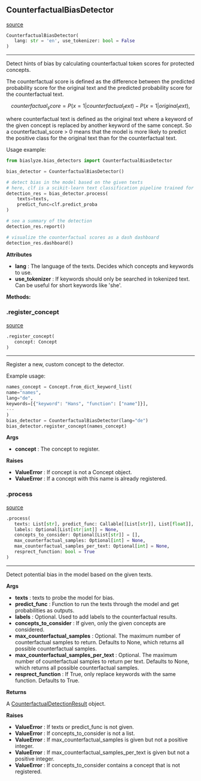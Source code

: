 #


## CounterfactualBiasDetector
[source](https://github.com/biaslyze-dev/biaslyze/blob/main/biaslyze/bias_detectors/counterfactual_biasdetector.py/#L19)
```python 
CounterfactualBiasDetector(
   lang: str = 'en', use_tokenizer: bool = False
)
```


---
Detect hints of bias by calculating counterfactual token scores for protected concepts.

The counterfactual score is defined as the difference between the predicted
probability score for the original text and the predicted probability score for the counterfactual text.

$$counterfactual_score = P(x=1|counterfactual_text) - P(x=1|original_text),$$

where counterfactual text is defined as the original text where a keyword of the given concept is
replaced by another keyword of the same concept. So a counterfactual_score > 0 means that the
model is more likely to predict the positive class for the original text than for the counterfactual text.

Usage example:

```python
from biaslyze.bias_detectors import CounterfactualBiasDetector

bias_detector = CounterfactualBiasDetector()

# detect bias in the model based on the given texts
# here, clf is a scikit-learn text classification pipeline trained for a binary classification task
detection_res = bias_detector.process(
    texts=texts,
    predict_func=clf.predict_proba
)

# see a summary of the detection
detection_res.report()

# visualize the counterfactual scores as a dash dashboard
detection_res.dashboard()
```


**Attributes**

* **lang**  : The language of the texts. Decides which concepts and keywords to use.
* **use_tokenizer**  : If keywords should only be searched in tokenized text. Can be useful for short keywords like 'she'.



**Methods:**


### .register_concept
[source](https://github.com/biaslyze-dev/biaslyze/blob/main/biaslyze/bias_detectors/counterfactual_biasdetector.py/#L72)
```python
.register_concept(
   concept: Concept
)
```

---
Register a new, custom concept to the detector.

Example usage:
```python
names_concept = Concept.from_dict_keyword_list(
name="names",
lang="de",
keywords=[{"keyword": "Hans", "function": ["name"]}],
---
)
bias_detector = CounterfactualBiasDetector(lang="de")
bias_detector.register_concept(names_concept)
```


**Args**

* **concept**  : The concept to register.


**Raises**

* **ValueError**  : If concept is not a Concept object.
* **ValueError**  : If a concept with this name is already registered.


### .process
[source](https://github.com/biaslyze-dev/biaslyze/blob/main/biaslyze/bias_detectors/counterfactual_biasdetector.py/#L99)
```python
.process(
   texts: List[str], predict_func: Callable[[List[str]], List[float]],
   labels: Optional[List[str|int]] = None,
   concepts_to_consider: Optional[List[str]] = [],
   max_counterfactual_samples: Optional[int] = None,
   max_counterfactual_samples_per_text: Optional[int] = None,
   resprect_function: bool = True
)
```

---
Detect potential bias in the model based on the given texts.


**Args**

* **texts**  : texts to probe the model for bias.
* **predict_func**  : Function to run the texts through the model and get probabilities as outputs.
* **labels**  : Optional. Used to add labels to the counterfactual results.
* **concepts_to_consider**  : If given, only the given concepts are considered.
* **max_counterfactual_samples**  : Optional. The maximum number of counterfactual samples to return. Defaults to None, which returns all possible counterfactual samples.
* **max_counterfactual_samples_per_text**  : Optional. The maximum number of counterfactual samples to return per text. Defaults to None, which returns all possible counterfactual samples.
* **resprect_function**  : If True, only replace keywords with the same function. Defaults to True.


**Returns**

A [CounterfactualDetectionResult](/biaslyze/results/counterfactual_detection_results/) object.


**Raises**

* **ValueError**  : If texts or predict_func is not given.
* **ValueError**  : If concepts_to_consider is not a list.
* **ValueError**  : If max_counterfactual_samples is given but not a positive integer.
* **ValueError**  : If max_counterfactual_samples_per_text is given but not a positive integer.
* **ValueError**  : If concepts_to_consider contains a concept that is not registered.


